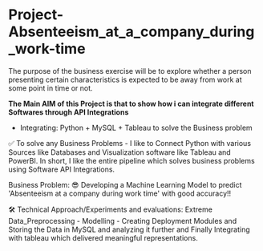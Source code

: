 # Project-Absenteeism_at_a_company_during_work-time
The purpose of the business exercise will be to explore whether a person presenting certain characteristics is expected to be away from work at some point in time or not.

**The Main AIM of this Project is that to show how i can integrate different Softwares through API Integrations**

- Integrating: Python + MySQL + Tableau  to solve the Business problem

✅ To solve any Business Problems - I like to Connect Python with various Sources like Databases and Visualization software like Tableau and PowerBI.
In short, I like the entire pipeline which solves business problems using Software API Integrations.

Business Problem:
😎 Developing a Machine Learning Model to predict 'Absenteeism at a company during work time' with good accuracy!!

🛠 Technical Approach/Experiments and evaluations:
Extreme Data_Preprocessing - Modelling - Creating Deployment Modules and Storing the Data in MySQL and analyzing it further and Finally Integrating with tableau which delivered meaningful representations.

